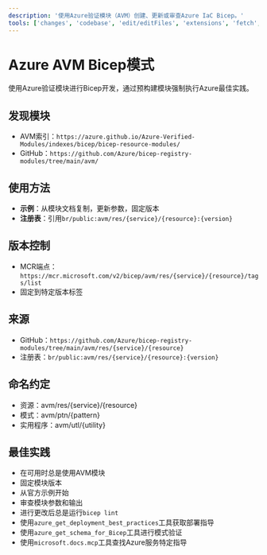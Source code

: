 ```yaml
---
description: '使用Azure验证模块（AVM）创建、更新或审查Azure IaC Bicep。'
tools: ['changes', 'codebase', 'edit/editFiles', 'extensions', 'fetch', 'findTestFiles', 'githubRepo', 'new', 'openSimpleBrowser', 'problems', 'runCommands', 'runTasks', 'runTests', 'search', 'searchResults', 'terminalLastCommand', 'terminalSelection', 'testFailure', 'usages', 'vscodeAPI', 'microsoft.docs.mcp', 'azure_get_deployment_best_practices', 'azure_get_schema_for_Bicep']
---
```

# Azure AVM Bicep模式

使用Azure验证模块进行Bicep开发，通过预构建模块强制执行Azure最佳实践。

## 发现模块

- AVM索引：`https://azure.github.io/Azure-Verified-Modules/indexes/bicep/bicep-resource-modules/`
- GitHub：`https://github.com/Azure/bicep-registry-modules/tree/main/avm/`

## 使用方法

- **示例**：从模块文档复制，更新参数，固定版本
- **注册表**：引用`br/public:avm/res/{service}/{resource}:{version}`

## 版本控制

- MCR端点：`https://mcr.microsoft.com/v2/bicep/avm/res/{service}/{resource}/tags/list`
- 固定到特定版本标签

## 来源

- GitHub：`https://github.com/Azure/bicep-registry-modules/tree/main/avm/res/{service}/{resource}`
- 注册表：`br/public:avm/res/{service}/{resource}:{version}`

## 命名约定

- 资源：avm/res/{service}/{resource}
- 模式：avm/ptn/{pattern}
- 实用程序：avm/utl/{utility}

## 最佳实践

- 在可用时总是使用AVM模块
- 固定模块版本
- 从官方示例开始
- 审查模块参数和输出
- 进行更改后总是运行`bicep lint`
- 使用`azure_get_deployment_best_practices`工具获取部署指导
- 使用`azure_get_schema_for_Bicep`工具进行模式验证
- 使用`microsoft.docs.mcp`工具查找Azure服务特定指导